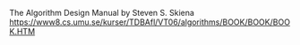 The Algorithm Design Manual by Steven S. Skiena https://www8.cs.umu.se/kurser/TDBAfl/VT06/algorithms/BOOK/BOOK/BOOK.HTM
